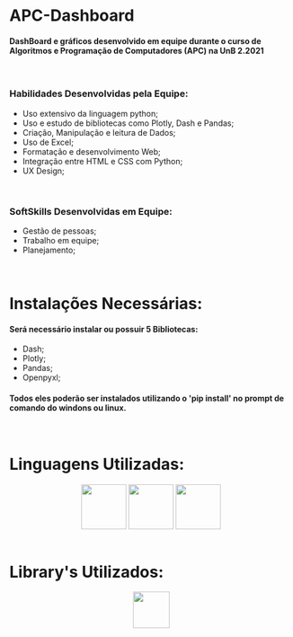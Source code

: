 # APC-Dashboard

<h4>DashBoard e gráficos desenvolvido em equipe durante o curso de Algoritmos e Programação de Computadores (APC) na UnB 2.2021</h4>
<br>

<h3> Habilidades Desenvolvidas pela Equipe: </h3>

* Uso extensivo da linguagem python;
* Uso e estudo de bibliotecas como Plotly, Dash e Pandas;
* Criação, Manipulação e leitura de Dados;
* Uso de Excel;
* Formatação e desenvolvimento Web;
* Integração entre HTML e CSS com Python;
* UX Design;
<br>

<h3> SoftSkills Desenvolvidas em Equipe: </h3>

* Gestão de pessoas;
* Trabalho em equipe;
* Planejamento;
<br>

# Instalações Necessárias:

<h4>Será necessário instalar ou possuir 5 Bibliotecas:</h4>

* Dash;
* Plotly;
* Pandas;
* Openpyxl;

<h4>Todos eles poderão ser instalados utilizando o 'pip install' no prompt de comando do windons ou linux.</h4>
<br>

# Linguagens Utilizadas:

<div align = "center">
  
  <img height = "80" src = "https://cdn-icons-png.flaticon.com/512/5968/5968350.png">
  <img height = "80" src = "https://cdn-icons-png.flaticon.com/512/888/888859.png">
  <img height = "80" src = "https://cdn-icons-png.flaticon.com/512/888/888847.png">
  
</div><br>

# Library's Utilizados:

<div align = "center" padding = "10px">
  
  <img height = "65" src = "https://images.plot.ly/logo/new-branding/plotly-logomark.png">
  
</div>
